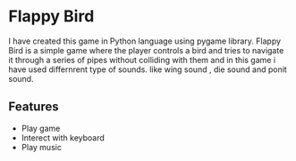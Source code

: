 
# Flappy Bird

I have created this game in Python language using pygame library. Flappy Bird is a simple game where the player controls a bird and tries to navigate it through a series of pipes without colliding with them and in this game i have used differnrent type of sounds. like wing sound , die sound and ponit sound.

## Features
- Play game
- Interect with keyboard
- Play music


